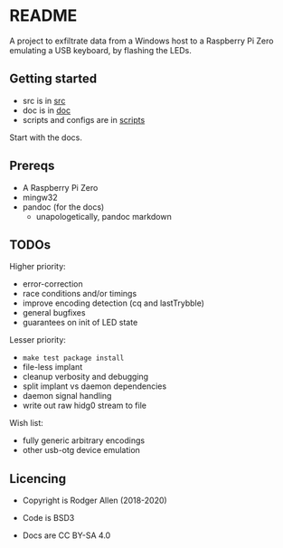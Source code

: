 # README

A project to exfiltrate data from a Windows host to a Raspberry Pi Zero
emulating a USB keyboard, by flashing the LEDs.

## Getting started

- src is in [src](src)
- doc is in [doc](doc)
- scripts and configs are in [scripts](scripts)

Start with the docs.

## Prereqs

- A Raspberry Pi Zero
- mingw32
- pandoc (for the docs)
  - unapologetically, pandoc markdown

## TODOs

Higher priority:
- error-correction
- race conditions and/or timings
- improve encoding detection (cq and lastTrybble)
- general bugfixes
- guarantees on init of LED state

Lesser priority:
- `make test package install`
- file-less implant
- cleanup verbosity and debugging
- split implant vs daemon dependencies
- daemon signal handling
- write out raw hidg0 stream to file

Wish list:
- fully generic arbitrary encodings
- other usb-otg device emulation

## Licencing

- Copyright is Rodger Allen (2018-2020)

- Code is BSD3

- Docs are CC BY-SA 4.0


<!--
# vi: et ts=2 ai
-->
